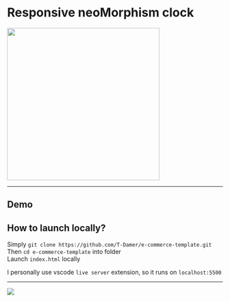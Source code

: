 # Responsive neoMorphism clock

<img src="https://t-damer.github.io/neoMorphism-clock/assets/logo356.png?raw=true" height="356" width="356"/>

---

## Demo

## How to launch locally?

Simply `git clone https://github.com/T-Damer/e-commerce-template.git`\
Then `cd e-commerce-template` into folder\
Launch `index.html` locally

I personally use vscode `live server` extension, so it runs on `localhost:5500`

---

<a href="https://www.buymeacoffee.com/tdamer"><img src="https://img.buymeacoffee.com/button-api/?text=Support me with a coffee&emoji=☕️&slug=tdamer&button_colour=ffcc33&font_colour=000&font_family=Lato&outline_colour=000&coffee_colour=000"></a>
